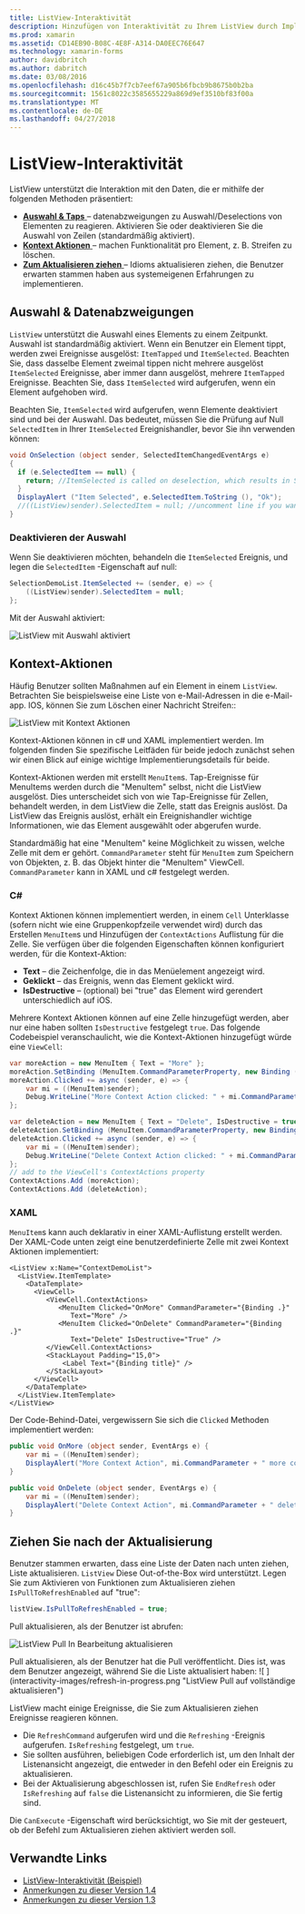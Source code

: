 ```yaml
---
title: ListView-Interaktivität
description: Hinzufügen von Interaktivität zu Ihrem ListView durch Implementieren der Auswahl, Streifen zu löschen und aktualisieren ziehen.
ms.prod: xamarin
ms.assetid: CD14EB90-B08C-4E8F-A314-DA0EEC76E647
ms.technology: xamarin-forms
author: davidbritch
ms.author: dabritch
ms.date: 03/08/2016
ms.openlocfilehash: d16c45b7f7cb7eef67a905b6fbcb9b8675b0b2ba
ms.sourcegitcommit: 1561c8022c3585655229a869d9ef3510bf83f00a
ms.translationtype: MT
ms.contentlocale: de-DE
ms.lasthandoff: 04/27/2018
---
```

# <a name="listview-interactivity"></a>ListView-Interaktivität

ListView unterstützt die Interaktion mit den Daten, die er mithilfe der folgenden Methoden präsentiert:

- [**Auswahl & Taps** ](#selectiontaps) &ndash; datenabzweigungen zu Auswahl/Deselections von Elementen zu reagieren. Aktivieren Sie oder deaktivieren Sie die Auswahl von Zeilen (standardmäßig aktiviert).
- [**Kontext Aktionen** ](#Context_Actions) &ndash; machen Funktionalität pro Element, z. B. Streifen zu löschen.
- [**Zum Aktualisieren ziehen** ](#Pull_to_Refresh) &ndash; Idioms aktualisieren ziehen, die Benutzer erwarten stammen haben aus systemeigenen Erfahrungen zu implementieren.

<a name="selectiontaps" />

## <a name="selection--taps"></a>Auswahl & Datenabzweigungen
`ListView` unterstützt die Auswahl eines Elements zu einem Zeitpunkt. Auswahl ist standardmäßig aktiviert. Wenn ein Benutzer ein Element tippt, werden zwei Ereignisse ausgelöst: `ItemTapped` und `ItemSelected`. Beachten Sie, dass dasselbe Element zweimal tippen nicht mehrere ausgelöst `ItemSelected` Ereignisse, aber immer dann ausgelöst, mehrere `ItemTapped` Ereignisse. Beachten Sie, dass `ItemSelected` wird aufgerufen, wenn ein Element aufgehoben wird.

Beachten Sie, `ItemSelected` wird aufgerufen, wenn Elemente deaktiviert sind und bei der Auswahl. Das bedeutet, müssen Sie die Prüfung auf Null `SelectedItem` in Ihrer `ItemSelected` Ereignishandler, bevor Sie ihn verwenden können:

```csharp
void OnSelection (object sender, SelectedItemChangedEventArgs e)
{
  if (e.SelectedItem == null) {
    return; //ItemSelected is called on deselection, which results in SelectedItem being set to null
  }
  DisplayAlert ("Item Selected", e.SelectedItem.ToString (), "Ok");
  //((ListView)sender).SelectedItem = null; //uncomment line if you want to disable the visual selection state.
}
```

### <a name="disabling-selection"></a>Deaktivieren der Auswahl

Wenn Sie deaktivieren möchten, behandeln die `ItemSelected` Ereignis, und legen die `SelectedItem` -Eigenschaft auf null:

```csharp
SelectionDemoList.ItemSelected += (sender, e) => {
    ((ListView)sender).SelectedItem = null;
};
```

Mit der Auswahl aktiviert:

![](interactivity-images/selection-default.png "ListView mit Auswahl aktiviert")

<a name="Context_Actions" />

## <a name="context-actions"></a>Kontext-Aktionen
Häufig Benutzer sollten Maßnahmen auf ein Element in einem `ListView`. Betrachten Sie beispielsweise eine Liste von e-Mail-Adressen in die e-Mail-app. IOS, können Sie zum Löschen einer Nachricht Streifen::

![](interactivity-images/context-default.png "ListView mit Kontext Aktionen")

Kontext-Aktionen können in c# und XAML implementiert werden. Im folgenden finden Sie spezifische Leitfäden für beide jedoch zunächst sehen wir einen Blick auf einige wichtige Implementierungsdetails für beide.

Kontext-Aktionen werden mit erstellt `MenuItem`s. Tap-Ereignisse für MenuItems werden durch die "MenuItem" selbst, nicht die ListView ausgelöst. Dies unterscheidet sich von wie Tap-Ereignisse für Zellen, behandelt werden, in dem ListView die Zelle, statt das Ereignis auslöst. Da ListView das Ereignis auslöst, erhält ein Ereignishandler wichtige Informationen, wie das Element ausgewählt oder abgerufen wurde.

Standardmäßig hat eine "MenuItem" keine Möglichkeit zu wissen, welche Zelle mit dem er gehört. `CommandParameter` steht für `MenuItem` zum Speichern von Objekten, z. B. das Objekt hinter die "MenuItem" ViewCell. `CommandParameter` kann in XAML und c# festgelegt werden.

### <a name="c"></a>C#  

Kontext Aktionen können implementiert werden, in einem `Cell` Unterklasse (sofern nicht wie eine Gruppenkopfzeile verwendet wird) durch das Erstellen `MenuItem`s und Hinzufügen der `ContextActions` Auflistung für die Zelle. Sie verfügen über die folgenden Eigenschaften können konfiguriert werden, für die Kontext-Aktion:

* **Text** &ndash; die Zeichenfolge, die in das Menüelement angezeigt wird.
* **Geklickt** &ndash; das Ereignis, wenn das Element geklickt wird.
* **IsDestructive** &ndash; (optional) bei "true" das Element wird gerendert unterschiedlich auf iOS.

Mehrere Kontext Aktionen können auf eine Zelle hinzugefügt werden, aber nur eine haben sollten `IsDestructive` festgelegt `true`. Das folgende Codebeispiel veranschaulicht, wie die Kontext-Aktionen hinzugefügt würde eine `ViewCell`:

```csharp
var moreAction = new MenuItem { Text = "More" };
moreAction.SetBinding (MenuItem.CommandParameterProperty, new Binding ("."));
moreAction.Clicked += async (sender, e) => {
    var mi = ((MenuItem)sender);
    Debug.WriteLine("More Context Action clicked: " + mi.CommandParameter);
};

var deleteAction = new MenuItem { Text = "Delete", IsDestructive = true }; // red background
deleteAction.SetBinding (MenuItem.CommandParameterProperty, new Binding ("."));
deleteAction.Clicked += async (sender, e) => {
    var mi = ((MenuItem)sender);
    Debug.WriteLine("Delete Context Action clicked: " + mi.CommandParameter);
};
// add to the ViewCell's ContextActions property
ContextActions.Add (moreAction);
ContextActions.Add (deleteAction);
```

### <a name="xaml"></a>XAML

`MenuItem`s kann auch deklarativ in einer XAML-Auflistung erstellt werden. Der XAML-Code unten zeigt eine benutzerdefinierte Zelle mit zwei Kontext Aktionen implementiert:

```xaml
<ListView x:Name="ContextDemoList">
  <ListView.ItemTemplate>
    <DataTemplate>
      <ViewCell>
         <ViewCell.ContextActions>
            <MenuItem Clicked="OnMore" CommandParameter="{Binding .}"
               Text="More" />
            <MenuItem Clicked="OnDelete" CommandParameter="{Binding .}"
               Text="Delete" IsDestructive="True" />
         </ViewCell.ContextActions>
         <StackLayout Padding="15,0">
             <Label Text="{Binding title}" />
         </StackLayout>
      </ViewCell>
    </DataTemplate>
  </ListView.ItemTemplate>
</ListView>
```

Der Code-Behind-Datei, vergewissern Sie sich die `Clicked` Methoden implementiert werden:

```csharp
public void OnMore (object sender, EventArgs e) {
    var mi = ((MenuItem)sender);
    DisplayAlert("More Context Action", mi.CommandParameter + " more context action", "OK");
}

public void OnDelete (object sender, EventArgs e) {
    var mi = ((MenuItem)sender);
    DisplayAlert("Delete Context Action", mi.CommandParameter + " delete context action", "OK");
}
```

<a name="Pull_to_Refresh" />

## <a name="pull-to-refresh"></a>Ziehen Sie nach der Aktualisierung
Benutzer stammen erwarten, dass eine Liste der Daten nach unten ziehen, Liste aktualisieren. `ListView` Diese Out-of-the-Box wird unterstützt. Legen Sie zum Aktivieren von Funktionen zum Aktualisieren ziehen `IsPullToRefreshEnabled` auf "true":

```csharp
listView.IsPullToRefreshEnabled = true;
```

Pull aktualisieren, als der Benutzer ist abrufen:

![](interactivity-images/refresh-start.png "ListView Pull In Bearbeitung aktualisieren")

Pull aktualisieren, als der Benutzer hat die Pull veröffentlicht. Dies ist, was dem Benutzer angezeigt, während Sie die Liste aktualisiert haben: ![ ] (interactivity-images/refresh-in-progress.png "ListView Pull auf vollständige aktualisieren")

ListView macht einige Ereignisse, die Sie zum Aktualisieren ziehen Ereignisse reagieren können.

-  Die `RefreshCommand` aufgerufen wird und die `Refreshing` -Ereignis aufgerufen. `IsRefreshing` festgelegt, um `true`.
-  Sie sollten ausführen, beliebigen Code erforderlich ist, um den Inhalt der Listenansicht angezeigt, die entweder in den Befehl oder ein Ereignis zu aktualisieren.
-  Bei der Aktualisierung abgeschlossen ist, rufen Sie `EndRefresh` oder `IsRefreshing` auf `false` die Listenansicht zu informieren, die Sie fertig sind.

Die `CanExecute` -Eigenschaft wird berücksichtigt, wo Sie mit der gesteuert, ob der Befehl zum Aktualisieren ziehen aktiviert werden soll.



## <a name="related-links"></a>Verwandte Links

- [ListView-Interaktivität (Beispiel)](https://developer.xamarin.com/samples/xamarin-forms/UserInterface/ListView/interactivity)
- [Anmerkungen zu dieser Version 1.4](http://forums.xamarin.com/discussion/35451/xamarin-forms-1-4-0-released/)
- [Anmerkungen zu dieser Version 1.3](http://forums.xamarin.com/discussion/29934/xamarin-forms-1-3-0-released/)
